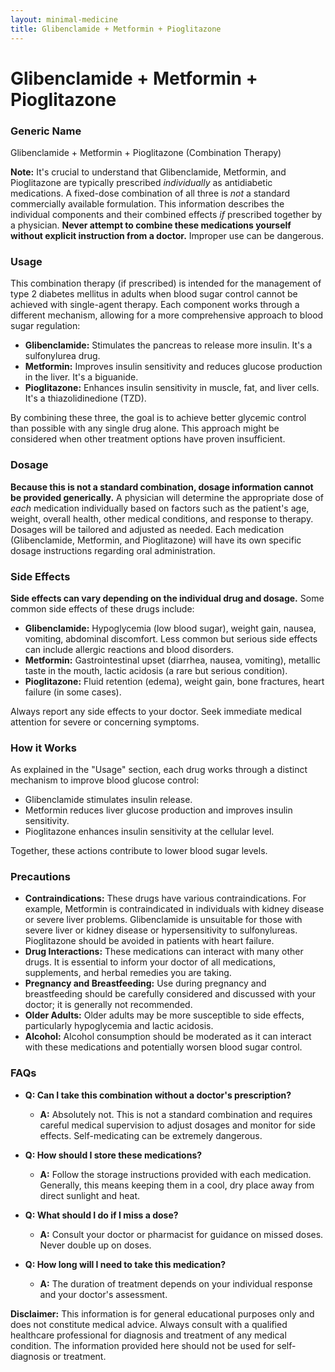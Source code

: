 ```yaml
---
layout: minimal-medicine
title: Glibenclamide + Metformin + Pioglitazone
---
```


# Glibenclamide + Metformin + Pioglitazone
### Generic Name
Glibenclamide + Metformin + Pioglitazone (Combination Therapy)


**Note:**  It's crucial to understand that Glibenclamide, Metformin, and Pioglitazone are typically prescribed *individually* as antidiabetic medications.  A fixed-dose combination of all three is *not* a standard commercially available formulation.  This information describes the individual components and their combined effects *if* prescribed together by a physician.  **Never attempt to combine these medications yourself without explicit instruction from a doctor.**  Improper use can be dangerous.


### Usage

This combination therapy (if prescribed) is intended for the management of type 2 diabetes mellitus in adults when blood sugar control cannot be achieved with single-agent therapy.  Each component works through a different mechanism, allowing for a more comprehensive approach to blood sugar regulation:

* **Glibenclamide:** Stimulates the pancreas to release more insulin.  It's a sulfonylurea drug.
* **Metformin:** Improves insulin sensitivity and reduces glucose production in the liver. It's a biguanide.
* **Pioglitazone:** Enhances insulin sensitivity in muscle, fat, and liver cells. It's a thiazolidinedione (TZD).

By combining these three, the goal is to achieve better glycemic control than possible with any single drug alone.  This approach might be considered when other treatment options have proven insufficient.


### Dosage

**Because this is not a standard combination, dosage information cannot be provided generically.**  A physician will determine the appropriate dose of *each* medication individually based on factors such as the patient's age, weight, overall health, other medical conditions, and response to therapy.  Dosages will be tailored and adjusted as needed.  Each medication (Glibenclamide, Metformin, and Pioglitazone) will have its own specific dosage instructions regarding oral administration.


### Side Effects

**Side effects can vary depending on the individual drug and dosage.**  Some common side effects of these drugs include:

* **Glibenclamide:** Hypoglycemia (low blood sugar), weight gain, nausea, vomiting, abdominal discomfort.  Less common but serious side effects can include allergic reactions and blood disorders.
* **Metformin:** Gastrointestinal upset (diarrhea, nausea, vomiting), metallic taste in the mouth, lactic acidosis (a rare but serious condition).
* **Pioglitazone:** Fluid retention (edema), weight gain, bone fractures, heart failure (in some cases).


Always report any side effects to your doctor.  Seek immediate medical attention for severe or concerning symptoms.


### How it Works

As explained in the "Usage" section, each drug works through a distinct mechanism to improve blood glucose control:

* Glibenclamide stimulates insulin release.
* Metformin reduces liver glucose production and improves insulin sensitivity.
* Pioglitazone enhances insulin sensitivity at the cellular level.

Together, these actions contribute to lower blood sugar levels.


### Precautions

* **Contraindications:**  These drugs have various contraindications.  For example, Metformin is contraindicated in individuals with kidney disease or severe liver problems.  Glibenclamide is unsuitable for those with severe liver or kidney disease or hypersensitivity to sulfonylureas. Pioglitazone should be avoided in patients with heart failure.
* **Drug Interactions:**  These medications can interact with many other drugs.  It is essential to inform your doctor of all medications, supplements, and herbal remedies you are taking.
* **Pregnancy and Breastfeeding:**  Use during pregnancy and breastfeeding should be carefully considered and discussed with your doctor; it is generally not recommended.
* **Older Adults:**  Older adults may be more susceptible to side effects, particularly hypoglycemia and lactic acidosis.
* **Alcohol:**  Alcohol consumption should be moderated as it can interact with these medications and potentially worsen blood sugar control.


### FAQs

* **Q: Can I take this combination without a doctor's prescription?**
    * **A:** Absolutely not.  This is not a standard combination and requires careful medical supervision to adjust dosages and monitor for side effects.  Self-medicating can be extremely dangerous.

* **Q: How should I store these medications?**
    * **A:**  Follow the storage instructions provided with each medication.  Generally, this means keeping them in a cool, dry place away from direct sunlight and heat.

* **Q: What should I do if I miss a dose?**
    * **A:** Consult your doctor or pharmacist for guidance on missed doses.  Never double up on doses.

* **Q: How long will I need to take this medication?**
    * **A:** The duration of treatment depends on your individual response and your doctor's assessment.


**Disclaimer:** This information is for general educational purposes only and does not constitute medical advice.  Always consult with a qualified healthcare professional for diagnosis and treatment of any medical condition.  The information provided here should not be used for self-diagnosis or treatment.
